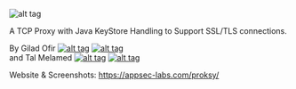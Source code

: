 ![alt tag](https://appsec-labs.com/wp-content/uploads/2016/10/proksy_logo.png)

A TCP Proxy with Java KeyStore Handling to Support SSL/TLS connections.

By Gilad Ofir [![alt tag](http://www.biogenes-assays.com/fileadmin/templates/biogenes2013/templates_sites/images/icons/linkedin_logo.png)](https://il.linkedin.com/in/gilad-ofir-44959919) [![alt tag](https://www.emberaddons.com/assets/github-logo.svg)](https://github.com/giladof)
<br>
and Tal Melamed  [![alt tag](http://www.biogenes-assays.com/fileadmin/templates/biogenes2013/templates_sites/images/icons/linkedin_logo.png)](https://www.linkedin.com/in/talmelamed) [![alt tag](https://www.emberaddons.com/assets/github-logo.svg)](https://github.com/nu11p0inter)


Website & Screenshots:
https://appsec-labs.com/proksy/
